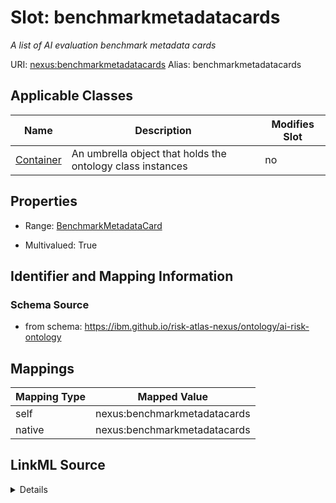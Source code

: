 

# Slot: benchmarkmetadatacards


_A list of AI evaluation benchmark metadata cards_





URI: [nexus:benchmarkmetadatacards](https://ibm.github.io/risk-atlas-nexus/ontology/benchmarkmetadatacards)
Alias: benchmarkmetadatacards

<!-- no inheritance hierarchy -->





## Applicable Classes

| Name | Description | Modifies Slot |
| --- | --- | --- |
| [Container](Container.md) | An umbrella object that holds the ontology class instances |  no  |







## Properties

* Range: [BenchmarkMetadataCard](BenchmarkMetadataCard.md)

* Multivalued: True





## Identifier and Mapping Information







### Schema Source


* from schema: https://ibm.github.io/risk-atlas-nexus/ontology/ai-risk-ontology




## Mappings

| Mapping Type | Mapped Value |
| ---  | ---  |
| self | nexus:benchmarkmetadatacards |
| native | nexus:benchmarkmetadatacards |




## LinkML Source

<details>
```yaml
name: benchmarkmetadatacards
description: A list of AI evaluation benchmark metadata cards
from_schema: https://ibm.github.io/risk-atlas-nexus/ontology/ai-risk-ontology
rank: 1000
alias: benchmarkmetadatacards
owner: Container
domain_of:
- Container
range: BenchmarkMetadataCard
multivalued: true
inlined: true
inlined_as_list: true

```
</details>
